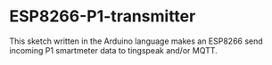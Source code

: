 # ESP8266-P1-transmitter
This sketch written in the Arduino language makes an ESP8266 send incoming P1 smartmeter data to tingspeak and/or MQTT.
